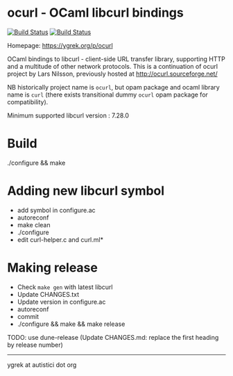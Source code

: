 ocurl - OCaml libcurl bindings
==============================

[![Build Status](https://github.com/ygrek/ocurl/actions/workflows/main.yml/badge.svg)](https://github.com/ygrek/ocurl/actions/workflows/main.yml)
[![Build Status](https://ci.appveyor.com/api/projects/status/b20uqxaeyarwy2s4/branch/master?svg=true)](https://ci.appveyor.com/project/ygrek/ocurl/branch/master)

Homepage: https://ygrek.org/p/ocurl

OCaml bindings to libcurl - client-side URL transfer library,
supporting HTTP and a multitude of other network protocols.
This is a continuation of ocurl project by Lars Nilsson,
previously hosted at http://ocurl.sourceforge.net/

NB historically project name is `ocurl`, but opam package and ocaml library name is `curl` (there exists transitional dummy `ocurl` opam package for compatibility).

Minimum supported libcurl version : 7.28.0

Build
=====

  ./configure && make

Adding new libcurl symbol
=========================

* add symbol in configure.ac
* autoreconf
* make clean
* ./configure
* edit curl-helper.c and curl.ml*

Making release
==============

* Check `make gen` with latest libcurl
* Update CHANGES.txt
* Update version in configure.ac
* autoreconf
* commit
* ./configure && make && make release

TODO:
use dune-release (Update CHANGES.md: replace the first heading by release number)

----
 ygrek at autistici dot org
